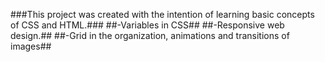 ###This project was created with the intention of learning basic concepts of CSS and HTML.###
##-Variables in CSS##
##-Responsive web design.##
##-Grid in the organization, animations and transitions of images##